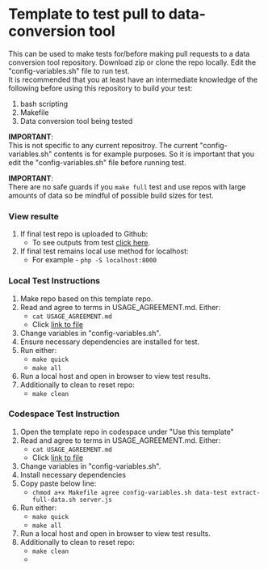 # Template to test pull to data-conversion tool

This can be used to make tests for/before making pull requests to
a data conversion tool repository. Download zip or clone the repo
locally. Edit the "config-variables.sh" file to run test.
<br>
It is recommended that you at least have an intermediate knowledge of
the following before using this repository to build your test:
 1. bash scripting
 2. Makefile
 3. Data conversion tool being tested

<strong>IMPORTANT</strong>:<br>
This is not specific to any current repositroy. The current 
"config-variables.sh" contents is for example purposes. So it 
is important that you edit the "config-variables.sh" file 
before running test.

<strong>IMPORTANT</strong>: <br>
There are no safe guards if you ```make full``` test and use repos with
large amounts of data so be mindful of possible build sizes for test.

### View resulte
1. If final test repo is uploaded to Github:
   - To see outputs from test [click here](https://jhauga.github.io/htmlpreview.github.com/?https://github.com/CHANGE_USER/CHANGE_REPO/blob/main/index.html).
2. If final test remains local use method for localhost:
   - For example - ```php -S localhost:8000```

### Local Test Instructions

1. Make repo based on this template repo.
2. Read and agree to terms in USAGE_AGREEMENT.md. Either:
   - ``` cat USAGE_AGREEMENT.md ```
   - Click [link to file](https://github.com/jhauga/data-conversion-tool/blob/master/USAGE_AGREEMENT.md)
3. Change variables in "config-variables.sh".
4. Ensure necessary dependencies are installed for test.
5. Run either:
   - `` make quick ``
   - `` make all ``
6. Run a local host and open in browser to view test results.
7. Additionally to clean to reset repo:   
   - `` make clean ``
      
### Codespace Test Instruction
 1. Open the template repo in codespace under "Use this template"
 2. Read and agree to terms in USAGE_AGREEMENT.md. Either:
    - ``` cat USAGE_AGREEMENT.md ```
    - Click [link to file](https://github.com/jhauga/data-conversion-tool/blob/master/USAGE_AGREEMENT.md)
 3. Change variables in "config-variables.sh".
 4. Install necessary dependencies
 5. Copy paste below line:
    - ``` chmod a+x Makefile agree config-variables.sh data-test extract-full-data.sh server.js ```
 6. Run either:
    - `` make quick ``
    - `` make all ``
 7. Run a local host and open in browser to view test results.
 8. Additionally to clean to reset repo:   
    - `` make clean ``
    - 

